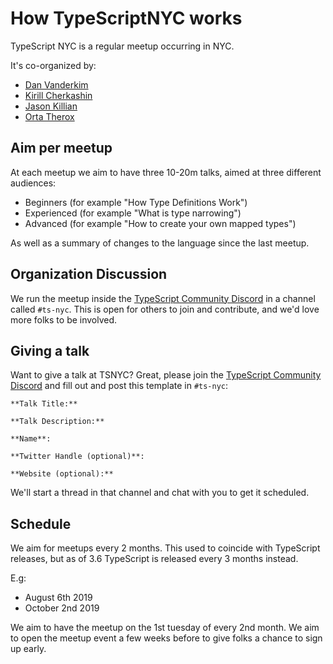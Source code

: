 # How TypeScriptNYC works

TypeScript NYC is a regular meetup occurring in NYC. 

It's co-organized by:
 
 - [Dan Vanderkim](https://github.com/danvk)
 - [Kirill Cherkashin](https://github.com/kirjs)
 - [Jason Killian](https://github.com/JKillian)
 - [Orta Therox](https://github.com/orta)

## Aim per meetup

At each meetup we aim to have three 10-20m talks, aimed at three different audiences:

- Beginners (for example "How Type Definitions Work")
- Experienced (for example "What is type narrowing")
- Advanced (for example "How to create your own mapped types")

As well as a summary of changes to the language since the last meetup.

## Organization Discussion

We run the meetup inside the [TypeScript Community Discord](https://discord.gg/typescript/) in a channel called `#ts-nyc`. This is open for others to join and contribute, and we'd love more folks to be involved.

## Giving a talk

Want to give a talk at TSNYC? Great, please join the [TypeScript Community Discord](https://discord.gg/typescript/) and fill out and post this template in `#ts-nyc`:

```
**Talk Title:**

**Talk Description:**

**Name**:

**Twitter Handle (optional)**:

**Website (optional):**
```

We'll start a thread in that channel and chat with you to get it scheduled.

## Schedule

We aim for meetups every 2 months. This used to coincide with TypeScript releases, but as of 3.6 TypeScript is released every 3 months instead. 

E.g:

- August 6th 2019
- October 2nd 2019

We aim to have the meetup on the 1st tuesday of every 2nd month. We aim to open the meetup event a few weeks before to give folks
a chance to sign up early.
